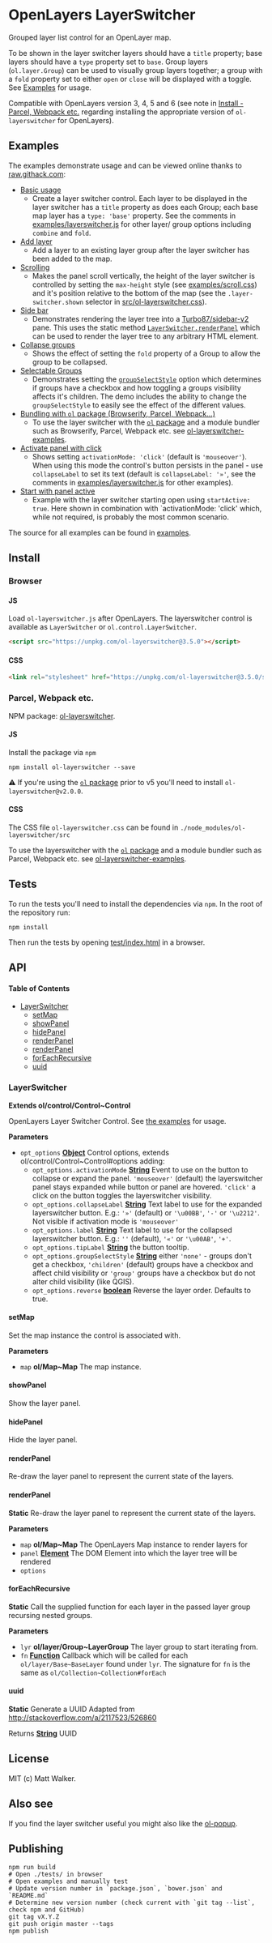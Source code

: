 # OpenLayers LayerSwitcher

Grouped layer list control for an OpenLayer map.

To be shown in the layer switcher layers should have a `title` property; base
layers should have a `type` property set to `base`. Group layers
(`ol.layer.Group`) can be used to visually group layers together; a group with
a `fold` property set to either `open` or `close` will be displayed with a
toggle. See [Examples](#examples) for usage.

Compatible with OpenLayers version 3, 4, 5 and 6 (see note in [Install - Parcel,
Webpack etc.](#parcel-webpack-etc) regarding installing the appropriate version
of `ol-layerswitcher` for OpenLayers).

## Examples

The examples demonstrate usage and can be viewed online thanks to [raw.githack.com](http://raw.githack.com/):

- [Basic usage](http://raw.githack.com/walkermatt/ol-layerswitcher/master/examples/layerswitcher.html)
  - Create a layer switcher control. Each layer to be displayed in the layer switcher has a `title` property as does each Group; each base map layer has a `type: 'base'` property. See the comments in [examples/layerswitcher.js](./examples/layerswitcher.js) for other layer/ group options including `combine` and `fold`.
- [Add layer](http://raw.githack.com/walkermatt/ol-layerswitcher/master/examples/addlayer.html)
  - Add a layer to an existing layer group after the layer switcher has been added to the map.
- [Scrolling](http://raw.githack.com/walkermatt/ol-layerswitcher/master/examples/scroll.html)
  - Makes the panel scroll vertically, the height of the layer switcher is controlled by setting the `max-height` style (see [examples/scroll.css](examples/scroll.css)) and it's position relative to the bottom of the map (see the `.layer-switcher.shown` selector in [src/ol-layerswitcher.css](src/ol-layerswitcher.css)).
- [Side bar](http://raw.githack.com/walkermatt/ol-layerswitcher/master/examples/sidebar.html)
  - Demonstrates rendering the layer tree into a [Turbo87/sidebar-v2](https://github.com/Turbo87/sidebar-v2) pane. This uses the static method [`LayerSwitcher.renderPanel`](#renderpanel) which can be used to render the layer tree to any arbitrary HTML element.
- [Collapse groups](http://raw.githack.com/walkermatt/ol-layerswitcher/master/examples/collapse-groups.html)
  - Shows the effect of setting the `fold` property of a Group to allow the group to be collapsed.
- [Selectable Groups](http://raw.githack.com/walkermatt/ol-layerswitcher/master/examples/select-groups.html)
  - Demonstrates setting the [`groupSelectStyle`](#layerswitcher) option which determines if groups have a checkbox and how toggling a groups visibility affects it's children. The demo includes the ability to change the `groupSelectStyle` to easily see the effect of the different values.
- [Bundling with `ol` package (Browserify, Parcel, Webpack...)](https://github.com/walkermatt/ol-layerswitcher-examples)
  - To use the layer switcher with the [`ol` package](https://www.npmjs.com/package/ol) and a module bundler such as Browserify, Parcel, Webpack etc. see [ol-layerswitcher-examples](https://github.com/walkermatt/ol-layerswitcher-examples).
- [Activate panel with click](http://raw.githack.com/walkermatt/ol-layerswitcher/master/examples/activation-mode-click.html)
  - Shows setting `activationMode: 'click'` (default is `'mouseover'`). When using this mode the control's button persists in the panel - use `collapseLabel` to set its text (default is `collapseLabel: '»'`, see the comments in [examples/layerswitcher.js](./examples/layerswitcher.js) for other examples).
- [Start with panel active](http://raw.githack.com/walkermatt/ol-layerswitcher/master/examples/startactive-click.html)
  - Example with the layer switcher starting open using `startActive: true`. Here shown in combination with `activationMode: 'click' which, while not required, is probably the most common scenario.

The source for all examples can be found in [examples](examples).

## Install

### Browser

#### JS

Load `ol-layerswitcher.js` after OpenLayers. The layerswitcher control is available as `LayerSwitcher` or `ol.control.LayerSwitcher`.

```HTML
<script src="https://unpkg.com/ol-layerswitcher@3.5.0"></script>
```

#### CSS

```HTML
<link rel="stylesheet" href="https://unpkg.com/ol-layerswitcher@3.5.0/src/ol-layerswitcher.css" />
```

### Parcel, Webpack etc.

NPM package: [ol-layerswitcher](https://www.npmjs.com/package/ol-layerswitcher).

#### JS

Install the package via `npm`

    npm install ol-layerswitcher --save

:warning: If you're using the [`ol` package](https://www.npmjs.com/package/ol) prior to v5 you'll need to install `ol-layerswitcher@v2.0.0`.

#### CSS

The CSS file `ol-layerswitcher.css` can be found in `./node_modules/ol-layerswitcher/src`

To use the layerswitcher with the [`ol` package](https://www.npmjs.com/package/ol) and a module bundler such as Parcel, Webpack etc. see [ol-layerswitcher-examples](https://github.com/walkermatt/ol-layerswitcher-examples).

## Tests

To run the tests you'll need to install the dependencies via `npm`. In the root of the repository run:

    npm install

Then run the tests by opening [test/index.html](test/index.html) in a browser.

## API

<!-- Generated by documentation.js. Update this documentation by updating the source code. -->

#### Table of Contents

- [LayerSwitcher](#layerswitcher)
  - [setMap](#setmap)
  - [showPanel](#showpanel)
  - [hidePanel](#hidepanel)
  - [renderPanel](#renderpanel)
  - [renderPanel](#renderpanel-1)
  - [forEachRecursive](#foreachrecursive)
  - [uuid](#uuid)

### LayerSwitcher

**Extends ol/control/Control~Control**

OpenLayers Layer Switcher Control.
See [the examples](./examples) for usage.

**Parameters**

- `opt_options` **[Object](https://developer.mozilla.org/docs/Web/JavaScript/Reference/Global_Objects/Object)** Control options, extends ol/control/Control~Control#options adding:
  - `opt_options.activationMode` **[String](https://developer.mozilla.org/docs/Web/JavaScript/Reference/Global_Objects/String)** Event to use on the button to collapse or expand the panel.
    `'mouseover'` (default) the layerswitcher panel stays expanded while button or panel are hovered.
    `'click'` a click on the button toggles the layerswitcher visibility.
  - `opt_options.collapseLabel` **[String](https://developer.mozilla.org/docs/Web/JavaScript/Reference/Global_Objects/String)** Text label to use for the expanded layerswitcher button. E.g.:
    `'»'` (default) or `'\u00BB'`, `'-'` or `'\u2212'`. Not visible if activation mode is `'mouseover'`
  - `opt_options.label` **[String](https://developer.mozilla.org/docs/Web/JavaScript/Reference/Global_Objects/String)** Text label to use for the collapsed layerswitcher button. E.g.:
    `''` (default), `'«'` or `'\u00AB'`, `'+'`.
  - `opt_options.tipLabel` **[String](https://developer.mozilla.org/docs/Web/JavaScript/Reference/Global_Objects/String)** the button tooltip.
  - `opt_options.groupSelectStyle` **[String](https://developer.mozilla.org/docs/Web/JavaScript/Reference/Global_Objects/String)** either `'none'` - groups don't get a checkbox,
    `'children'` (default) groups have a checkbox and affect child visibility or
    `'group'` groups have a checkbox but do not alter child visibility (like QGIS).
  - `opt_options.reverse` **[boolean](https://developer.mozilla.org/docs/Web/JavaScript/Reference/Global_Objects/Boolean)** Reverse the layer order. Defaults to true.

#### setMap

Set the map instance the control is associated with.

**Parameters**

- `map` **ol/Map~Map** The map instance.

#### showPanel

Show the layer panel.

#### hidePanel

Hide the layer panel.

#### renderPanel

Re-draw the layer panel to represent the current state of the layers.

#### renderPanel

**Static** Re-draw the layer panel to represent the current state of the layers.

**Parameters**

- `map` **ol/Map~Map** The OpenLayers Map instance to render layers for
- `panel` **[Element](https://developer.mozilla.org/docs/Web/API/Element)** The DOM Element into which the layer tree will be rendered
- `options`

#### forEachRecursive

**Static** Call the supplied function for each layer in the passed layer group
recursing nested groups.

**Parameters**

- `lyr` **ol/layer/Group~LayerGroup** The layer group to start iterating from.
- `fn` **[Function](https://developer.mozilla.org/docs/Web/JavaScript/Reference/Statements/function)** Callback which will be called for each `ol/layer/Base~BaseLayer`
  found under `lyr`. The signature for `fn` is the same as `ol/Collection~Collection#forEach`

#### uuid

**Static** Generate a UUID
Adapted from <http://stackoverflow.com/a/2117523/526860>

Returns **[String](https://developer.mozilla.org/docs/Web/JavaScript/Reference/Global_Objects/String)** UUID

## License

MIT (c) Matt Walker.

## Also see

If you find the layer switcher useful you might also like the
[ol-popup](https://github.com/walkermatt/ol-popup).

## Publishing

    npm run build
    # Open ./tests/ in browser
    # Open examples and manually test
    # Update version number in `package.json`, `bower.json` and `README.md`
    # Determine new version number (check current with `git tag --list`, check npm and GitHub)
    git tag vX.Y.Z
    git push origin master --tags
    npm publish
